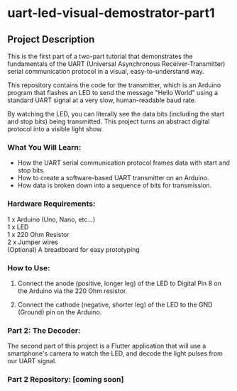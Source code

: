 # uart-led-visual-demostrator-part1

## Project Description
This is the first part of a two-part tutorial that demonstrates the fundamentals of the UART (Universal Asynchronous Receiver-Transmitter) serial communication protocol in a visual, easy-to-understand way.

This repository contains the code for the transmitter, which is an Arduino program that flashes an LED to send the message "Hello World" using a standard UART signal at a very slow, human-readable baud rate.

By watching the LED, you can literally see the data bits (including the start and stop bits) being transmitted. This project turns an abstract digital protocol into a visible light show.

### What You Will Learn:

* How the UART serial communication protocol frames data with start and stop bits.
* How to create a software-based UART transmitter on an Arduino.
* How data is broken down into a sequence of bits for transmission.

### Hardware Requirements:

  1 x Arduino (Uno, Nano, etc...)</br>
  1 x LED</br>
  1 x 220 Ohm Resistor</br>
  2 x Jumper wires</br>
  (Optional) A breadboard for easy prototyping</br>

### How to Use:

  1. Connect the anode (positive, longer leg) of the LED to Digital Pin 8 on the Arduino via the 220 Ohm resistor.
  
  2. Connect the cathode (negative, shorter leg) of the LED to the GND (Ground) pin on the Arduino.

### Part 2: The Decoder:

The second part of this project is a Flutter application that will use a smartphone's camera to watch the LED, and decode the light pulses from our UART signal.

### Part 2 Repository: [coming soon]
